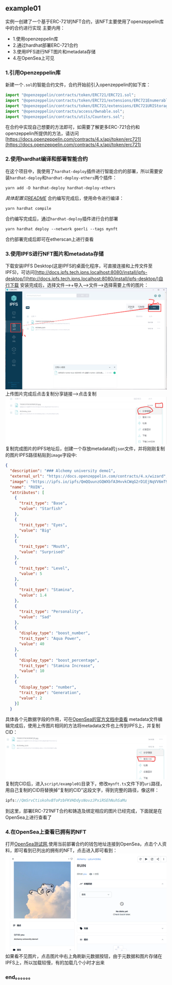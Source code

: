 ## example01
实例一创建了一个基于ERC-721的NFT合约，该NFT主要使用了openzeppelin库中的合约进行实现
主要内用：
- 1.使用openzeppelin库
- 2.通过hardhat部署ERC-721合约
- 3.使用IPFS进行NFT图片和metadata存储
- 4.在OpenSea上可见

### 1.引用Openzeppelin库
新建一个`.sol`的智能合约文件，合约开始前引入openzeppelin的如下库：
```javascript
import "@openzeppelin/contracts/token/ERC721/ERC721.sol";
import "@openzeppelin/contracts/token/ERC721/extensions/ERC721Enumerable.sol";
import "@openzeppelin/contracts/token/ERC721/extensions/ERC721URIStorage.sol";
import "@openzeppelin/contracts/access/Ownable.sol";
import "@openzeppelin/contracts/utils/Counters.sol";
```
在合约中实现自己想要的方法即可，如需要了解更多ERC-721合约和openzeppelin所提供的方法，请访问[https://docs.openzeppelin.com/contracts/4.x/api/token/erc721](https://docs.openzeppelin.com/contracts/4.x/api/token/erc721)

### 2.使用hardhat编译和部署智能合约
在这个项目中，我使用了`hardhat-deploy`插件进行智能合约的部署，所以需要安装`hardhat-deploy`和`hardhat-deploy-ethers`两个插件：
```shell
yarn add -D hardhat-deploy hardhat-deploy-ethers
```
*具体配置见[README](../../README.md)*
合约编写完成后，使用命令进行编译：
```shell
yarn hardhat compile
```
合约编写完成后，通过`hardhat-deploy`插件进行合约部署
```shell
yarn hardhat deploy --network goerli --tags mynft
```
合约部署完成后即可在etherscan上进行查看
### 3.使用IPFS进行NFT图片和metadata存储
下载安装IPFS Desktop(这是IPFS的桌面化程序，可直接连接和上传文件至IPFS)，可访问[http://docs.ipfs.tech.ipns.localhost:8080/install/ipfs-desktop/](http://docs.ipfs.tech.ipns.localhost:8080/install/ipfs-desktop/)自行下载
安装完成后，选择文件-->+导入-->文件-->选择需要上传的图片：
![IPFS01](../../images/example01-1.png)
上传图片完成后点击复制分享链接-->点击复制
![IPFS02](../../images/example01-2.png)
复制完成图片的IPFS地址后，创建一个存放metadata的`json`文件，并将刚刚复制的图片IPFS路径粘贴到`image`字段中:
```json
{ 
  "description": "### Alchemy university demo1",
  "external_url": "https://docs.openzeppelin.com/contracts/4.x/wizard",
  "image": "https://ipfs.io/ipfs/QmQQuunzGQWXbfA3HvvkCWqG2rD1EjNqVV6mT9SRzHe47j",
  "name": "RUIN", 
  "attributes": [
    {
      "trait_type": "Base", 
      "value": "Starfish"
    }, 
    {
      "trait_type": "Eyes", 
      "value": "Big"
    }, 
    {
      "trait_type": "Mouth", 
      "value": "Surprised"
    }, 
    {
      "trait_type": "Level", 
      "value": 5
    }, 
    {
      "trait_type": "Stamina", 
      "value": 1.4
    }, 
    {
      "trait_type": "Personality", 
      "value": "Sad"
    }, 
    {
      "display_type": "boost_number", 
      "trait_type": "Aqua Power", 
      "value": 40
    }, 
    {
      "display_type": "boost_percentage", 
      "trait_type": "Stamina Increase", 
      "value": 10
    }, 
    {
      "display_type": "number", 
      "trait_type": "Generation", 
      "value": 2
    }]
  }
```
具体各个元数据字段的作用，可在[OpenSea的官方文档中查看](https://docs.opensea.io/docs/metadata-standards)
metadata文件编辑完成后，使用上传图片相同的方法将metadata文件也上传到IPFS上，并复制CID：
![IPFS03](../../images/example01-3.png)
复制完CID后，进入`script/example01`目录下，修改`mynft.ts`文件下的`uri`路径，用自己复制的CID将替换掉“复制的CID”这段文字，得到完整的路径，像这样：
```javascript
ipfs://QmSrvCtiskohvBToPzbFKVHDdysNovzJPxiRSEhNuhSaMu
```
到这里，部署ERC-721NFT合约和铸造及绑定相应的图片已经完成，下面就是在OpenSea上进行查看了
### 4.在OpenSea上查看已拥有的NFT
打开[OpenSea测试网](https://testnets.opensea.io/),使用当前部署合约的钱包地址连接到OpenSea，点击个人资料，即可看到已列出的拥有的NFT，点击进入即可看到：
![OPENSEA01](../../images/example01-4.png)
如果看不见图片，点击图片中右上角刷新元数据按钮，由于元数据和图片存储在IPFS上，所以加载较慢，有的加载几个小时才出来
### end。。。。。。